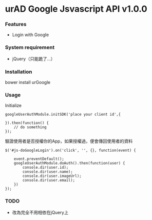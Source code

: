 # urAD Google Jsvascript API v1.0.0

### Features

* Login with Google

### System requirement

* jQuery（只能跪了...）

### Installation

bower install urGoogle

### Usage

Initialize

```
googleUserAuthModule.initSDK('place your client id',{
		
}).then(function() {
	// do something
});
```

驗證使用者是否授權你的App，如果授權過，便會傳回使用者的資料

```
$('#js-doGoogleLogin').on('click', '', {}, function(event) {

	event.preventDefault();
	googleUserAuthModule.doAuth().then(function(user) {
		console.dir(user.id);
		console.dir(user.name);
		console.dir(user.imageUrl);
		console.dir(user.email);
	})
});
``` 
### TODO

* 改為完全不用相依在jQuery上